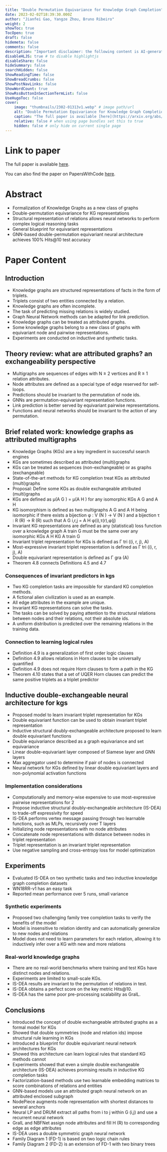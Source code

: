 ```yaml
---
title: "Double Permutation Equivariance for Knowledge Graph Completion"
date: 2023-02-02T18:39:30.000Z
author: "Jianfei Gao, Yangze Zhou, Bruno Ribeiro"
weight: 2
showToc: true
TocOpen: true
draft: false
hidemeta: false
comments: false
description: "Important disclaimer: the following content is AI-generated, please make sure to fact check the presented information by reading the full paper."
disableHLJS: true # to disable highlightjs
disableShare: false
hideSummary: false
searchHidden: false
ShowReadingTime: false
ShowBreadCrumbs: false
ShowPostNavLinks: false
ShowWordCount: true
ShowRssButtonInSectionTermList: false
UseHugoToc: false
cover:
    image: "thumbnails/2302-01313v1.webp" # image path/url
    alt: "Double Permutation Equivariance for Knowledge Graph Completion" # alt text
    caption: "The full paper is available [here](https://arxiv.org/abs/2302.01313)." # display caption under cover
    relative: false # when using page bundles set this to true
    hidden: false # only hide on current single page
---
```


# Link to paper
The full paper is available [here](https://arxiv.org/abs/2302.01313).

You can also find the paper on PapersWithCode [here](https://paperswithcode.com/paper/double-permutation-equivariance-for-knowledge).

# Abstract
- Formalization of Knowledge Graphs as a new class of graphs
- Double-permutation equivariance for KG representations
- Structural representation of relations allows neural networks to perform complex logical reasoning tasks
- General blueprint for equivariant representations
- GNN-based double-permutation equivariant neural architecture achieves 100% Hits@10 test accuracy

# Paper Content

## Introduction
- Knowledge graphs are structured representations of facts in the form of triplets.
- Triplets consist of two entities connected by a relation.
- Knowledge graphs are often incomplete.
- The task of predicting missing relations is widely studied.
- Graph Neural Network methods can be adapted for link prediction.
- Knowledge graphs can be treated as attributed graphs.
- Some knowledge graphs belong to a new class of graphs with equivariant node and pairwise representations.
- Experiments are conducted on inductive and synthetic tasks.

## Theory review: what are attributed graphs? an exchangeability perspective
- Multigraphs are sequences of edges with N ≥ 2 vertices and R ≥ 1 relation attributes.
- Node attributes are defined as a special type of edge reserved for self-loops.
- Predictions should be invariant to the permutation of node ids.
- GNNs are permutation-equivariant representation functions.
- Link prediction is better served by equivariant pairwise representations.
- Functions and neural networks should be invariant to the action of any permutation.

## Brief related work: knowledge graphs as attributed multigraphs
- Knowledge Graphs (KGs) are a key ingredient in successful search engines
- KGs are sometimes described as attributed (multi)graphs
- KGs can be treated as sequences (non-exchangeable) or as graphs (exchangeable)
- State-of-the-art methods for KG completion treat KGs as attributed (multi)graphs
- Proposal: Define some KGs as double exchangeable attributed (multi)graphs
- KGs are defined as µ(A G ) = µ(A H ) for any isomorphic KGs A G and A H
- KG isomorphism is defined as two multigraphs A G and A H being isomorphic if there exists a bijection φ : V (N ) → V (N ) and a bijection τ : R (R) → R (R) such that A G i,r,j = A H φ(i),τ(r),φ(j)
- Invariant KG representations are defined as any (statistical) loss function over a knowledge graph A train G must be the same over any isomorphic KGs A H KG A train G
- Invariant triplet representation for KGs is defined as Γ tri ((i, r, j), A)
- Most-expressive invariant triplet representation is defined as Γ tri ((i, r, j), A)
- Double equivariant representation is defined as Γ gra (A)
- Theorem 4.8 connects Definitions 4.5 and 4.7

### Consequences of invariant predictors in kgs
- Two KG completion tasks are impossible for standard KG completion methods.
- A fictional alien civilization is used as an example.
- All edge attributes in the example are unique.
- Invariant KG representations can solve the tasks.
- The tasks can be solved by paying attention to the structural relations between nodes and their relations, not their absolute ids.
- A uniform distribution is predicted over the remaining relations in the training data.

### Connection to learning logical rules
- Definition 4.9 is a generalization of first order logic clauses
- Definition 4.9 allows relations in Horn clauses to be universally quantified
- Definition 4.9 does not require Horn clauses to form a path in the KG
- Theorem 4.10 states that a set of UQER Horn clauses can predict the same positive triplets as a triplet predictor

## Inductive double-exchangeable neural architecture for kgs
- Proposed model to learn invariant triplet representation for KGs
- Double equivariant function can be used to obtain invariant triplet representation
- Inductive structural doubly-exchangeable architecture proposed to learn double equivariant functions
- Double equivariance described as a graph equivariance and set equivariance
- Linear double-equivariant layer composed of Siamese layer and GNN layers
- Max aggregator used to determine if pair of nodes is connected
- Neural network for KGs defined by linear double equivariant layers and non-polynomial activation functions

### Implementation considerations
- Computationally and memory-wise expensive to use most-expressive pairwise representations for 2
- Propose inductive structural doubly-exchangeable architecture (IS-DEA) to trade-off expressivity for speed
- IS-DEA performs vertex message passing through two learnable functions, such as MLPs, recursively over T layers
- Initializing node representations with no node attributes
- Concatenate node representations with distance between nodes in triplet representation
- Triplet representation is an invariant triplet representation
- Use negative sampling and cross-entropy loss for model optimization

## Experiments
- Evaluated IS-DEA on two synthetic tasks and two inductive knowledge graph completion datasets
- WN18RR-v1 has an easy task
- Reported mean performance over 5 runs, small variance

### Synthetic experiments
- Proposed two challenging family tree completion tasks to verify the benefits of the model
- Model is insensitive to relation identity and can automatically generalize to new nodes and relations
- Model does not need to learn parameters for each relation, allowing it to inductively infer over a KG with new and more relations

### Real-world knowledge graphs
- There are no real-world benchmarks where training and test KGs have distinct nodes and relations.
- Experiments are limited to small-scale KGs.
- IS-DEA results are invariant to the permutation of relations in test.
- IS-DEA obtains a perfect score on the key metric Hits@10.
- IS-DEA has the same poor pre-processing scalability as GraIL.

## Conclusions
- Introduced the concept of double exchangeable attributed graphs as a formal model for KGs
- Showed that double symmetries (node and relation ids) impose structural rule learning in KGs
- Introduced a blueprint for double equivariant neural network architectures for KGs
- Showed this architecture can learn logical rules that standard KG methods cannot
- Experiments showed that even a simple double exchangeable architecture (IS-DEA) achieves promising results in inductive KG completion tasks
- Factorization-based methods use two learnable embedding matrices to score combinations of relations and entities
- GNN-based models use an attributed graph neural network on an attributed enclosed subgraph
- NodePiece augments node representation with shortest distances to several anchors
- Neural LP and DRUM extract all paths from i to j within G (i,j) and use a recurrent neural network
- GraIL and NBFNet assign node attributes and fill H (R) to corresponding edge as edge attributes
- IS-DEA uses a double symmetric graph neural network
- Family Diagram 1 (FD-1) is based on two logic chain rules
- Family Diagram 2 (FD-2) is an extension of FD-1 with two binary trees
